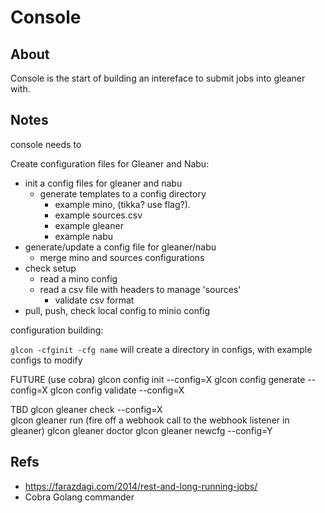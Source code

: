 # Console

## About

Console is the start of building an intereface to submit jobs into gleaner with.

## Notes

console needs to 

Create configuration files for Gleaner and Nabu:
* init a config files for gleaner and nabu
  * generate templates to a config directory 
    * example mino, (tikka? use flag?).
    * example sources.csv
    * example gleaner
    * example nabu
* generate/update a config file for gleaner/nabu
  * merge mino and sources configurations
* check setup
  * read a mino config
  * read a csv file with headers to manage 'sources'
    * validate csv format
* pull, push, check local config to minio config

configuration building:

`glcon -cfginit -cfg name`
will create a directory in configs, with example configs to modify


FUTURE (use cobra)
glcon config init --config=X 
glcon config generate --config=X
glcon config validate --config=X

TBD
glcon gleaner check --config=X  
glcon gleaner run   (fire off a webhook call to the webhook listener in gleaner)
glcon gleaner doctor
glcon gleaner newcfg --config=Y


## Refs

* https://farazdagi.com/2014/rest-and-long-running-jobs/ 
* Cobra Golang commander
